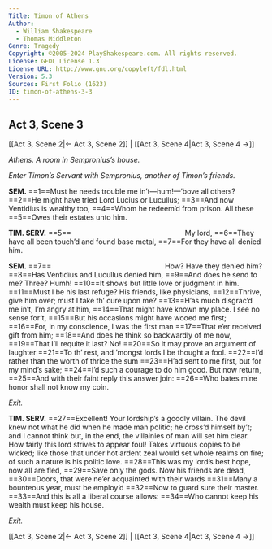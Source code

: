 ```yaml
---
Title: Timon of Athens
Author: 
  - William Shakespeare
  - Thomas Middleton
Genre: Tragedy
Copyright: ©2005-2024 PlayShakespeare.com. All rights reserved.
License: GFDL License 1.3
License URL: http://www.gnu.org/copyleft/fdl.html
Version: 5.3
Sources: First Folio (1623)
ID: timon-of-athens-3-3
---
```


## Act 3, Scene 3
[[Act 3, Scene 2|← Act 3, Scene 2]] | [[Act 3, Scene 4|Act 3, Scene 4 →]]

*Athens. A room in Sempronius’s house.*

*Enter Timon’s Servant with Sempronius, another of Timon’s friends.*

**SEM.**
==1==Must he needs trouble me in’t—hum!—’bove all others?
==2==He might have tried Lord Lucius or Lucullus;
==3==And now Ventidius is wealthy too,
==4==Whom he redeem’d from prison. All these
==5==Owes their estates unto him.

**TIM. SERV.**
==5==                My lord,
==6==They have all been touch’d and found base metal,
==7==For they have all denied him.

**SEM.**
==7==                How? Have they denied him?
==8==Has Ventidius and Lucullus denied him,
==9==And does he send to me? Three? Humh!
==10==It shows but little love or judgment in him.
==11==Must I be his last refuge? His friends, like physicians,
==12==Thrive, give him over; must I take th’ cure upon me?
==13==H’as much disgrac’d me in’t, I’m angry at him,
==14==That might have known my place. I see no sense for’t,
==15==But his occasions might have wooed me first;
==16==For, in my conscience, I was the first man
==17==That e’er received gift from him;
==18==And does he think so backwardly of me now,
==19==That I’ll requite it last? No!
==20==So it may prove an argument of laughter
==21==To th’ rest, and ’mongst lords I be thought a fool.
==22==I’d rather than the worth of thrice the sum
==23==H’ad sent to me first, but for my mind’s sake;
==24==I’d such a courage to do him good. But now return,
==25==And with their faint reply this answer join:
==26==Who bates mine honor shall not know my coin.

*Exit.*

**TIM. SERV.**
==27==Excellent! Your lordship’s a goodly villain. The devil knew not what he did when he made man politic; he cross’d himself by’t; and I cannot think but, in the end, the villainies of man will set him clear. How fairly this lord strives to appear foul! Takes virtuous copies to be wicked; like those that under hot ardent zeal would set whole realms on fire; of such a nature is his politic love.
==28==This was my lord’s best hope, now all are fled,
==29==Save only the gods. Now his friends are dead,
==30==Doors, that were ne’er acquainted with their wards
==31==Many a bounteous year, must be employ’d
==32==Now to guard sure their master.
==33==And this is all a liberal course allows:
==34==Who cannot keep his wealth must keep his house.

*Exit.*

[[Act 3, Scene 2|← Act 3, Scene 2]] | [[Act 3, Scene 4|Act 3, Scene 4 →]]